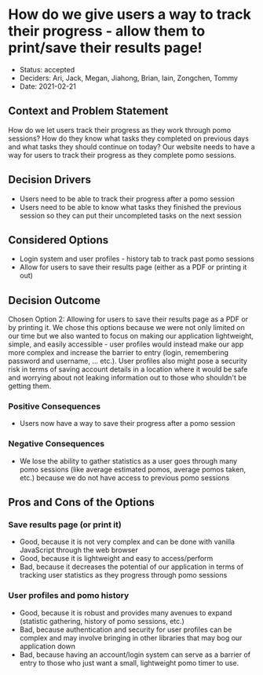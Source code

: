 # How do we give users a way to track their progress - allow them to print/save their results page!

* Status: accepted
* Deciders: Ari, Jack, Megan, Jiahong, Brian, Iain, Zongchen, Tommy
* Date: 2021-02-21

## Context and Problem Statement

How do we let users track their progress as they work through pomo sessions? 
How do they know what tasks they completed on previous days and what tasks they should continue on today?
Our website needs to have a way for users to track their progress as they complete pomo sessions.

## Decision Drivers

* Users need to be able to track their progress after a pomo session
* Users need to be able to know what tasks they finished the previous session so they can put their uncompleted tasks on the next session

## Considered Options

* Login system and user profiles - history tab to track past pomo sessions
* Allow for users to save their results page (either as a PDF or printing it out)


## Decision Outcome

Chosen Option 2: Allowing for users to save their results page as a PDF or by printing it. We chose this options because
we were not only limited on our time but we also wanted to focus on making our application lightweight, simple, and easily accessible - user 
profiles would instead make our app more complex and increase the barrier to entry (login, remembering password and username, ... etc.).
User profiles also might pose a security risk in terms of saving account details in a location where it would be safe and worrying about
not leaking information out to those who shouldn't be getting them.

### Positive Consequences 

* Users now have a way to save their progress after a pomo session

### Negative Consequences 

* We lose the ability to gather statistics as a user goes through many pomo sessions (like average estimated pomos, average pomos taken, etc.) because
we do not have access to previous pomo sessions

## Pros and Cons of the Options 

### Save results page (or print it)

* Good, because it is not very complex and can be done with vanilla JavaScript through the web browser
* Good, because it is lightweight and easy to access/perform
* Bad, because it decreases the potential of our application in terms of tracking user statistics as they progress through pomo sessions

### User profiles and pomo history

* Good, because it is robust and provides many avenues to expand (statistic gathering, history of pomo sessions, etc.)
* Bad, because authentication and security for user profiles can be complex and may involve bringing in other libraries that may bog our application down
* Bad, because having an account/login system can serve as a barrier of entry to those who just want a small, lightweight pomo timer to use.
